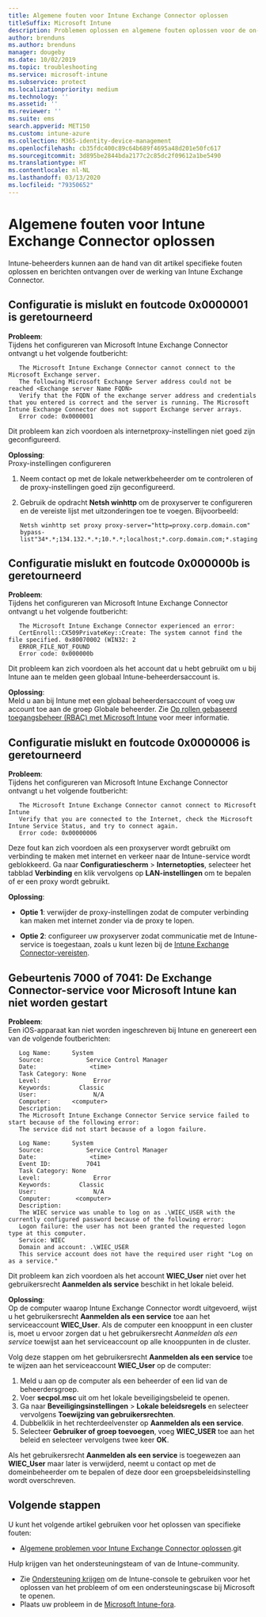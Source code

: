 ```yaml
---
title: Algemene fouten voor Intune Exchange Connector oplossen
titleSuffix: Microsoft Intune
description: Problemen oplossen en algemene fouten oplossen voor de on-premises Microsoft Intune Exchange Connector
author: brenduns
ms.author: brenduns
manager: dougeby
ms.date: 10/02/2019
ms.topic: troubleshooting
ms.service: microsoft-intune
ms.subservice: protect
ms.localizationpriority: medium
ms.technology: ''
ms.assetid: ''
ms.reviewer: ''
ms.suite: ems
search.appverid: MET150
ms.custom: intune-azure
ms.collection: M365-identity-device-management
ms.openlocfilehash: cb35fdc400c89c64b689f4695a48d201e50fc617
ms.sourcegitcommit: 3d895be2844bda2177c2c85dc2f09612a1be5490
ms.translationtype: HT
ms.contentlocale: nl-NL
ms.lasthandoff: 03/13/2020
ms.locfileid: "79350652"
---
```

# <a name="resolve-common-errors-for-the-intune-exchange-connector"></a>Algemene fouten voor Intune Exchange Connector oplossen

Intune-beheerders kunnen aan de hand van dit artikel specifieke fouten oplossen en berichten ontvangen over de werking van Intune Exchange Connector.  

## <a name="configuration-failed-and-returned-error-code-0x0000001"></a>Configuratie is mislukt en foutcode 0x0000001 is geretourneerd

**Probleem**:  
Tijdens het configureren van Microsoft Intune Exchange Connector ontvangt u het volgende foutbericht:

```
   The Microsoft Intune Exchange Connector cannot connect to the Microsoft Exchange server.  
   The following Microsoft Exchange Server address could not be reached <Exchange server Name FQDN>  
   Verify that the FQDN of the exchange server address and credentials that you entered is correct and the server is running. The Microsoft Intune Exchange Connector does not support Exchange server arrays.  
   Error code: 0x0000001  
```

Dit probleem kan zich voordoen als internetproxy-instellingen niet goed zijn geconfigureerd.

**Oplossing**:  
Proxy-instellingen configureren
1. Neem contact op met de lokale netwerkbeheerder om te controleren of de proxy-instellingen goed zijn geconfigureerd. 
2. Gebruik de opdracht **Netsh winhttp** om de proxyserver te configureren en de vereiste lijst met uitzonderingen toe te voegen. Bijvoorbeeld:  

   ```
   Netsh winhttp set proxy proxy-server="http=proxy.corp.domain.com" bypass-list"34*.*;134.132.*.*;10.*.*;localhost;*.corp.domain.com;*.staging.domain.com"
   ```

## <a name="configuration-failed-and-returned-error-code-0x000000b"></a>Configuratie mislukt en foutcode 0x000000b is geretourneerd   

**Probleem**:  
Tijdens het configureren van Microsoft Intune Exchange Connector ontvangt u het volgende foutbericht:  

```
   The Microsoft Intune Exchange Connector experienced an error:  
   CertEnroll::CX509PrivateKey::Create: The system cannot find the file specified. 0x80070002 (WIN32: 2  
   ERROR_FILE_NOT_FOUND  
   Error code: 0x000000b  
```
Dit probleem kan zich voordoen als het account dat u hebt gebruikt om u bij Intune aan te melden geen globaal Intune-beheerdersaccount is.

**Oplossing**:  
Meld u aan bij Intune met een globaal beheerdersaccount of voeg uw account toe aan de groep Globale beheerder. Zie [Op rollen gebaseerd toegangsbeheer (RBAC) met Microsoft Intune](../fundamentals/role-based-access-control.md) voor meer informatie.

## <a name="configuration-failed-and-returned-error-code-0x0000006"></a>Configuratie mislukt en foutcode 0x0000006 is geretourneerd

**Probleem**:  
Tijdens het configureren van Microsoft Intune Exchange Connector ontvangt u het volgende foutbericht:  

```  
   The Microsoft Intune Exchange Connector cannot connect to Microsoft Intune  
   Verify that you are connected to the Internet, check the Microsoft Intune Service Status, and try to connect again.  
   Error code: 0x00000006  
```  
Deze fout kan zich voordoen als een proxyserver wordt gebruikt om verbinding te maken met internet en verkeer naar de Intune-service wordt geblokkeerd. Ga naar **Configuratiescherm** > **Internetopties**, selecteer het tabblad **Verbinding** en klik vervolgens op **LAN-instellingen** om te bepalen of er een proxy wordt gebruikt.

**Oplossing**:  

- **Optie 1**: verwijder de proxy-instellingen zodat de computer verbinding kan maken met internet zonder via de proxy te lopen.  

- **Optie 2**: configureer uw proxyserver zodat communicatie met de Intune-service is toegestaan, zoals u kunt lezen bij de [Intune Exchange Connector-vereisten](exchange-connector-install.md#intune-exchange-connector-requirements).



## <a name="event-7000-or-7041-microsoft-intune-exchange-connector-service-wont-start"></a>Gebeurtenis 7000 of 7041: De Exchange Connector-service voor Microsoft Intune kan niet worden gestart

**Probleem**:  
Een iOS-apparaat kan niet worden ingeschreven bij Intune en genereert een van de volgende foutberichten:  

```  
   Log Name:      System
   Source:            Service Control Manager
   Date:               <time>
   Task Category: None
   Level:               Error
   Keywords:        Classic
   User:                N/A
   Computer:      <computer>
   Description:
   The Microsoft Intune Exchange Connector Service service failed to start because of the following error:  
   The service did not start because of a logon failure.
```  

```  
   Log Name:      System
   Source:            Service Control Manager
   Date:               <time>
   Event ID:          7041
   Task Category: None
   Level:               Error   
   Keywords:        Classic
   User:                N/A
   Computer:       <computer>
   Description:
   The WIEC service was unable to log on as .\WIEC_USER with the currently configured password because of the following error:
   Logon failure: the user has not been granted the requested logon type at this computer.
   Service: WIEC
   Domain and account: .\WIEC_USER
   This service account does not have the required user right "Log on as a service."  
```
Dit probleem kan zich voordoen als het account **WIEC_User** niet over het gebruikersrecht **Aanmelden als service** beschikt in het lokale beleid.

**Oplossing**:  
Op de computer waarop Intune Exchange Connector wordt uitgevoerd, wijst u het gebruikersrecht **Aanmelden als een service** toe aan het serviceaccount **WIEC_User**. Als de computer een knooppunt in een cluster is, moet u ervoor zorgen dat u het gebruikersrecht *Aanmelden als een service* toewijst aan het serviceaccount op alle knooppunten in de cluster.  

Volg deze stappen om het gebruikersrecht **Aanmelden als een service** toe te wijzen aan het serviceaccount **WIEC_User** op de computer:

1. Meld u aan op de computer als een beheerder of een lid van de beheerdersgroep.
2. Voer **secpol.msc** uit om het lokale beveiligingsbeleid te openen.
3. Ga naar **Beveiligingsinstellingen** > **Lokale beleidsregels** en selecteer vervolgens **Toewijzing van gebruikersrechten**.
4. Dubbelklik in het rechterdeelvenster op **Aanmelden als een service**.
5. Selecteer **Gebruiker of groep toevoegen**, voeg **WIEC_USER** toe aan het beleid en selecteer vervolgens twee keer **OK**.

Als het gebruikersrecht **Aanmelden als een service** is toegewezen aan **WIEC_User** maar later is verwijderd, neemt u contact op met de domeinbeheerder om te bepalen of deze door een groepsbeleidsinstelling wordt overschreven.  

## <a name="next-steps"></a>Volgende stappen  

U kunt het volgende artikel gebruiken voor het oplossen van specifieke fouten:
- [Algemene problemen voor Intune Exchange Connector oplossen](troubleshoot-exchange-connector-common-problems.md).git 

Hulp krijgen van het ondersteuningsteam of van de Intune-community.
- Zie [Ondersteuning krijgen](../fundamentals/get-support.md) om de Intune-console te gebruiken voor het oplossen van het probleem of om een ondersteuningscase bij Microsoft te openen. 
- Plaats uw probleem in de [Microsoft Intune-fora](https://social.technet.microsoft.com/Forums/en-US/home?forum=microsoftintuneprod).  
